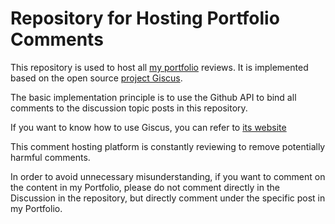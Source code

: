 # Repository for Hosting Portfolio Comments

This repository is used to host all [my portfolio](https://blog.terminels.com) reviews. It is implemented based on the open source [project Giscus](https://github.com/giscus/giscus).

The basic implementation principle is to use the Github API to bind all comments to the discussion topic posts in this repository.

If you want to know how to use Giscus, you can refer to [its website](https://giscus.app/)

This comment hosting platform is constantly reviewing to remove potentially harmful comments. 



In order to avoid unnecessary misunderstanding, if you want to comment on the content in my Portfolio, please do not comment directly in the Discussion in the repository, but directly comment under the specific post in my Portfolio.

